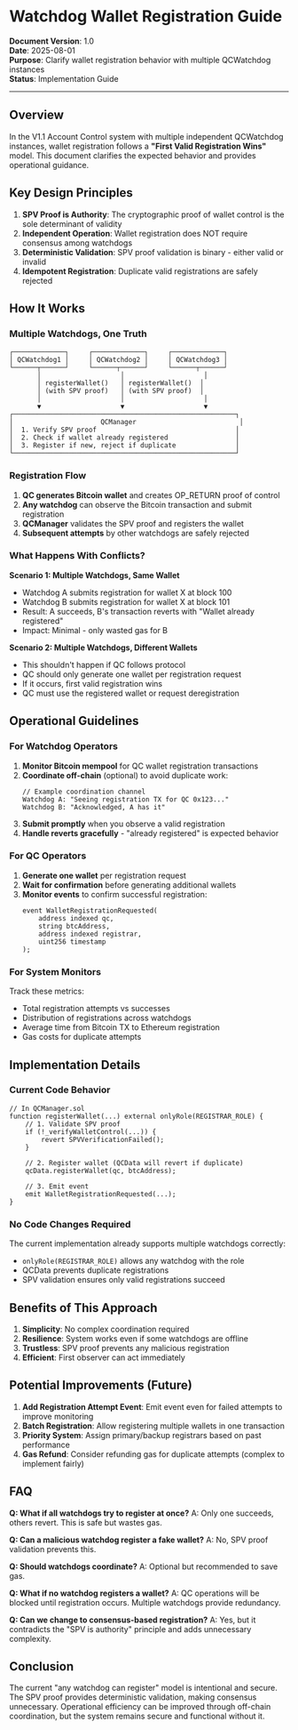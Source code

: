 # Watchdog Wallet Registration Guide

**Document Version**: 1.0  
**Date**: 2025-08-01  
**Purpose**: Clarify wallet registration behavior with multiple QCWatchdog instances  
**Status**: Implementation Guide

---

## Overview

In the V1.1 Account Control system with multiple independent QCWatchdog instances, wallet registration follows a **"First Valid Registration Wins"** model. This document clarifies the expected behavior and provides operational guidance.

## Key Design Principles

1. **SPV Proof is Authority**: The cryptographic proof of wallet control is the sole determinant of validity
2. **Independent Operation**: Wallet registration does NOT require consensus among watchdogs
3. **Deterministic Validation**: SPV proof validation is binary - either valid or invalid
4. **Idempotent Registration**: Duplicate valid registrations are safely rejected

## How It Works

### Multiple Watchdogs, One Truth

```
┌─────────────┐     ┌─────────────┐     ┌─────────────┐
│ QCWatchdog1 │     │ QCWatchdog2 │     │ QCWatchdog3 │
└──────┬──────┘     └──────┬──────┘     └──────┬──────┘
       │                    │                    │
       │ registerWallet()   │ registerWallet()  │
       │ (with SPV proof)   │ (with SPV proof)  │
       │                    │                    │
       ▼                    ▼                    ▼
┌────────────────────────────────────────────────────────┐
│                      QCManager                          │
│  1. Verify SPV proof                                   │
│  2. Check if wallet already registered                 │
│  3. Register if new, reject if duplicate               │
└────────────────────────────────────────────────────────┘
```

### Registration Flow

1. **QC generates Bitcoin wallet** and creates OP_RETURN proof of control
2. **Any watchdog** can observe the Bitcoin transaction and submit registration
3. **QCManager** validates the SPV proof and registers the wallet
4. **Subsequent attempts** by other watchdogs are safely rejected

### What Happens With Conflicts?

**Scenario 1: Multiple Watchdogs, Same Wallet**
- Watchdog A submits registration for wallet X at block 100
- Watchdog B submits registration for wallet X at block 101
- Result: A succeeds, B's transaction reverts with "Wallet already registered"
- Impact: Minimal - only wasted gas for B

**Scenario 2: Multiple Watchdogs, Different Wallets**
- This shouldn't happen if QC follows protocol
- QC should only generate one wallet per registration request
- If it occurs, first valid registration wins
- QC must use the registered wallet or request deregistration

## Operational Guidelines

### For Watchdog Operators

1. **Monitor Bitcoin mempool** for QC wallet registration transactions
2. **Coordinate off-chain** (optional) to avoid duplicate work:
   ```
   // Example coordination channel
   Watchdog A: "Seeing registration TX for QC 0x123..."
   Watchdog B: "Acknowledged, A has it"
   ```
3. **Submit promptly** when you observe a valid registration
4. **Handle reverts gracefully** - "already registered" is expected behavior

### For QC Operators

1. **Generate one wallet** per registration request
2. **Wait for confirmation** before generating additional wallets
3. **Monitor events** to confirm successful registration:
   ```solidity
   event WalletRegistrationRequested(
       address indexed qc,
       string btcAddress,
       address indexed registrar,
       uint256 timestamp
   );
   ```

### For System Monitors

Track these metrics:
- Total registration attempts vs successes
- Distribution of registrations across watchdogs
- Average time from Bitcoin TX to Ethereum registration
- Gas costs for duplicate attempts

## Implementation Details

### Current Code Behavior

```solidity
// In QCManager.sol
function registerWallet(...) external onlyRole(REGISTRAR_ROLE) {
    // 1. Validate SPV proof
    if (!_verifyWalletControl(...)) {
        revert SPVVerificationFailed();
    }
    
    // 2. Register wallet (QCData will revert if duplicate)
    qcData.registerWallet(qc, btcAddress);
    
    // 3. Emit event
    emit WalletRegistrationRequested(...);
}
```

### No Code Changes Required

The current implementation already supports multiple watchdogs correctly:
- `onlyRole(REGISTRAR_ROLE)` allows any watchdog with the role
- QCData prevents duplicate registrations
- SPV validation ensures only valid registrations succeed

## Benefits of This Approach

1. **Simplicity**: No complex coordination required
2. **Resilience**: System works even if some watchdogs are offline
3. **Trustless**: SPV proof prevents any malicious registration
4. **Efficient**: First observer can act immediately

## Potential Improvements (Future)

1. **Add Registration Attempt Event**: Emit event even for failed attempts to improve monitoring
2. **Batch Registration**: Allow registering multiple wallets in one transaction
3. **Priority System**: Assign primary/backup registrars based on past performance
4. **Gas Refund**: Consider refunding gas for duplicate attempts (complex to implement fairly)

## FAQ

**Q: What if all watchdogs try to register at once?**
A: Only one succeeds, others revert. This is safe but wastes gas.

**Q: Can a malicious watchdog register a fake wallet?**
A: No, SPV proof validation prevents this.

**Q: Should watchdogs coordinate?**
A: Optional but recommended to save gas.

**Q: What if no watchdog registers a wallet?**
A: QC operations will be blocked until registration occurs. Multiple watchdogs provide redundancy.

**Q: Can we change to consensus-based registration?**
A: Yes, but it contradicts the "SPV is authority" principle and adds unnecessary complexity.

## Conclusion

The current "any watchdog can register" model is intentional and secure. The SPV proof provides deterministic validation, making consensus unnecessary. Operational efficiency can be improved through off-chain coordination, but the system remains secure and functional without it.